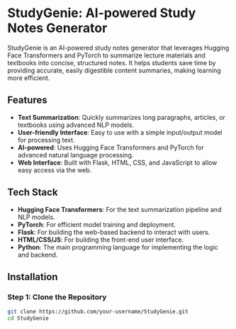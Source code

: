 # StudyGenie: AI-powered Study Notes Generator

StudyGenie is an AI-powered study notes generator that leverages Hugging Face Transformers and PyTorch to summarize lecture materials and textbooks into concise, structured notes. It helps students save time by providing accurate, easily digestible content summaries, making learning more efficient.

## Features

- **Text Summarization**: Quickly summarizes long paragraphs, articles, or textbooks using advanced NLP models.
- **User-friendly Interface**: Easy to use with a simple input/output model for processing text.
- **AI-powered**: Uses Hugging Face Transformers and PyTorch for advanced natural language processing.
- **Web Interface**: Built with Flask, HTML, CSS, and JavaScript to allow easy access via the web.

## Tech Stack

- **Hugging Face Transformers**: For the text summarization pipeline and NLP models.
- **PyTorch**: For efficient model training and deployment.
- **Flask**: For building the web-based backend to interact with users.
- **HTML/CSS/JS**: For building the front-end user interface.
- **Python**: The main programming language for implementing the logic and backend.
  
## Installation

### Step 1: Clone the Repository
```bash
git clone https://github.com/your-username/StudyGenie.git
cd StudyGenie
